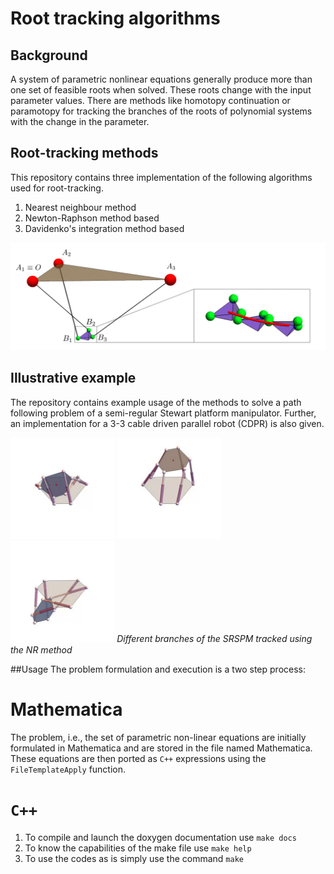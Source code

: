 # Root tracking algorithms
## Background
A system of parametric nonlinear equations generally produce more than one set of feasible roots when solved. These roots change with the input parameter values. There are methods like homotopy continuation or paramotopy for tracking the branches of the roots of polynomial systems with the change in the parameter. 

## Root-tracking methods
This repository contains three implementation of the following algorithms used for root-tracking.
1. Nearest neighbour method
2. Newton-Raphson method based
3. Davidenko's integration method based 

![Tracking of a given path by the 3-3 CDPR](/assets/graphics/33cdpr_tracking.png)

## Illustrative example
The repository contains example usage of the methods to solve a path following problem of a semi-regular Stewart platform manipulator.
Further, an implementation for a 3-3 cable driven parallel robot (CDPR) is also given. 

<p float="middle">
  <img src="/assets/animations/r1.gif" width="33%" />
  <img src="/assets/animations/r2.gif" width="33%" /> 
  <img src="/assets/animations/r3.gif" width="33%" />
  <em>Different branches of the SRSPM tracked using the NR method</em>
</p>

##Usage
The problem formulation and execution is a two step process:
# Mathematica
The problem, i.e., the set of parametric non-linear equations are initially formulated in Mathematica and are stored in the file named Mathematica. These equations are then ported as `C++` expressions using the `FileTemplateApply` function. 

# `C++`
1. To compile and launch the doxygen documentation use `make docs`
2. To know the capabilities of the make file use `make help`
3. To use the codes as is simply use the command `make`


